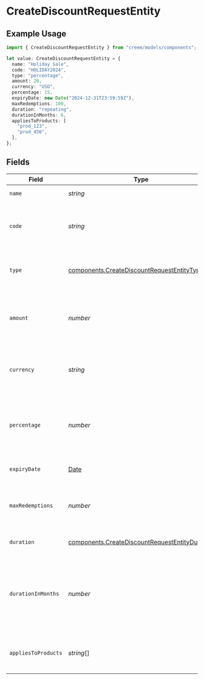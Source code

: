 # CreateDiscountRequestEntity

## Example Usage

```typescript
import { CreateDiscountRequestEntity } from "creem/models/components";

let value: CreateDiscountRequestEntity = {
  name: "Holiday Sale",
  code: "HOLIDAY2024",
  type: "percentage",
  amount: 20,
  currency: "USD",
  percentage: 15,
  expiryDate: new Date("2024-12-31T23:59:59Z"),
  maxRedemptions: 100,
  duration: "repeating",
  durationInMonths: 6,
  appliesToProducts: [
    "prod_123",
    "prod_456",
  ],
};
```

## Fields

| Field                                                                                                                             | Type                                                                                                                              | Required                                                                                                                          | Description                                                                                                                       | Example                                                                                                                           |
| --------------------------------------------------------------------------------------------------------------------------------- | --------------------------------------------------------------------------------------------------------------------------------- | --------------------------------------------------------------------------------------------------------------------------------- | --------------------------------------------------------------------------------------------------------------------------------- | --------------------------------------------------------------------------------------------------------------------------------- |
| `name`                                                                                                                            | *string*                                                                                                                          | :heavy_check_mark:                                                                                                                | The name of the discount.                                                                                                         | Holiday Sale                                                                                                                      |
| `code`                                                                                                                            | *string*                                                                                                                          | :heavy_minus_sign:                                                                                                                | Optional discount code. If left empty, a code will be generated.                                                                  | HOLIDAY2024                                                                                                                       |
| `type`                                                                                                                            | [components.CreateDiscountRequestEntityType](../../models/components/creatediscountrequestentitytype.md)                          | :heavy_check_mark:                                                                                                                | The type of the discount, either "percentage" or "fixed".                                                                         |                                                                                                                                   |
| `amount`                                                                                                                          | *number*                                                                                                                          | :heavy_check_mark:                                                                                                                | The fixed value for the discount. Only applicable if the type is "fixed".                                                         | 20                                                                                                                                |
| `currency`                                                                                                                        | *string*                                                                                                                          | :heavy_minus_sign:                                                                                                                | The currency of the discount. Only required if type is "fixed".                                                                   | USD                                                                                                                               |
| `percentage`                                                                                                                      | *number*                                                                                                                          | :heavy_minus_sign:                                                                                                                | The percentage value for the discount. Only applicable if the type is "percentage".                                               | 15                                                                                                                                |
| `expiryDate`                                                                                                                      | [Date](https://developer.mozilla.org/en-US/docs/Web/JavaScript/Reference/Global_Objects/Date)                                     | :heavy_minus_sign:                                                                                                                | The expiry date of the discount.                                                                                                  | 2024-12-31T23:59:59Z                                                                                                              |
| `maxRedemptions`                                                                                                                  | *number*                                                                                                                          | :heavy_minus_sign:                                                                                                                | The maximum number of redemptions for the discount.                                                                               | 100                                                                                                                               |
| `duration`                                                                                                                        | [components.CreateDiscountRequestEntityDuration](../../models/components/creatediscountrequestentityduration.md)                  | :heavy_check_mark:                                                                                                                | The duration type for the discount.                                                                                               | repeating                                                                                                                         |
| `durationInMonths`                                                                                                                | *number*                                                                                                                          | :heavy_minus_sign:                                                                                                                | The number of months the discount is valid for. Only applicable if the duration is "repeating" and the product is a subscription. | 6                                                                                                                                 |
| `appliesToProducts`                                                                                                               | *string*[]                                                                                                                        | :heavy_minus_sign:                                                                                                                | The list of product IDs to which this discount applies.                                                                           | [<br/>"prod_123",<br/>"prod_456"<br/>]                                                                                            |